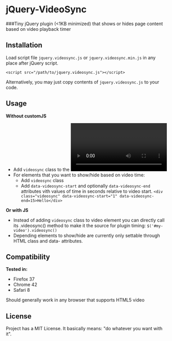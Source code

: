jQuery-VideoSync
================

###Tiny jQuery plugin (<1KB minimized) that shows or hides page content based on video playback timer

Installation
------------

Load script file `jquery.videosync.js` or `jquery.videosync.min.js` in any place after jQuery script.

    <script src="/path/to/jquery.videosync.js"></script>

Alternatively, you may just copy contents of `jquery.videosync.js` to your code.


Usage
----

**Without customJS**

* Add `videosync` class to the <video> element: `<video class="videosync" autoplay loop>`
* For elements that you want to show/hide based on video time:
  * Add `videosync` class
  * Add `data-videosync-start` and optionally `data-videosync-end` attributes vith
    values of time in seconds relative to video start.
  `<div class="videosync" data-videosync-start="1" data-videosync-end=15>Hello</div>`

**Or with JS**

* Instead of adding `videosync` class to video element you can directly call its .videosync() method to make it the source for plugin timing: `$('#my-video').videosync()`
* Depending elements to show/hide are currently only settable through HTML class and data- attributes.


Compatibility
-------------

**Tested in:**
* Firefox 37
* Chrome 42
* Safari 8

Should generally work in any browser that supports HTML5 video


License
-------

Project has a MIT License. It basically means: "do whatever you want with it".
